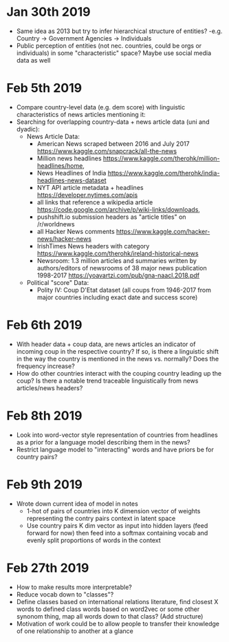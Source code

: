 # Jan 30th 2019
- Same idea as 2013 but try to infer hierarchical structure of entities?
    -e.g. Country -> Government Agencies -> Individuals
- Public perception of entities (not nec. countries, could be orgs or individuals)
    in some "characteristic" space? Maybe use social media data as well

# Feb 5th 2019
- Compare country-level data (e.g. dem score) with linguistic characteristics
    of news articles mentioning it:
- Searching for overlapping country-data + news article data (uni and dyadic):
    - News Article Data:
        - American News scraped between 2016 and July 2017
            https://www.kaggle.com/snapcrack/all-the-news
        - Million news headlines 
            https://www.kaggle.com/therohk/million-headlines/home,
        - News Headlines of India
            https://www.kaggle.com/therohk/india-headlines-news-dataset
        - NYT API article metadata + headlines
            https://developer.nytimes.com/apis 
        - all links that reference a wikipedia article
            https://code.google.com/archive/p/wiki-links/downloads,
        - pushshift.io submission headers as "article titles" on /r/worldnews
        - all Hacker News comments
            https://www.kaggle.com/hacker-news/hacker-news
        - IrishTimes News headers with category
            https://www.kaggle.com/therohk/ireland-historical-news
        - Newsroom: 1.3 million articles and summaries written by authors/editors
            of newsrooms of 38 major news publication 1998-2017
            https://yoavartzi.com/pub/gna-naacl.2018.pdf
    - Political "score" Data:
        - Polity IV: Coup D'Etat dataset (all coups from 1946-2017 from major countries
            including exact date and success score) 

# Feb 6th 2019
- With header data + coup data, are news articles an indicator of incoming coup in
    the respective country? If so, is there a linguistic shift in the way the country
    is mentioned in the news vs. normally? Does the frequency increase?
- How do other countries interact with the couping country leading up the coup? Is 
    there a notable trend traceable linguistically from news articles/news headers?

# Feb 8th 2019
- Look into word-vector style representation of countries from headlines as a prior
    for a language model describing them in the news?
- Restrict language model to "interacting" words and have priors be for country pairs?

# Feb 9th 2019
- Wrote down current idea of model in notes
    - 1-hot of pairs of countries into K dimension vector of weights representing
        the contry pairs context in latent space
    - Use country pairs K dim vector as input into hidden layers (feed forward
        for now) then feed into a softmax containing vocab and evenly split proportions
        of words in the context

# Feb 27th 2019
- How to make results more interpretable?
- Reduce vocab down to "classes"?
- Define classes based on international relations literature, find closest X words
    to defined class words based on word2vec or some other synonom thing, map
    all words down to that class? (Add structure)
- Motivation of work could be to allow people to transfer their knowledge of one
    relationship to another at a glance
